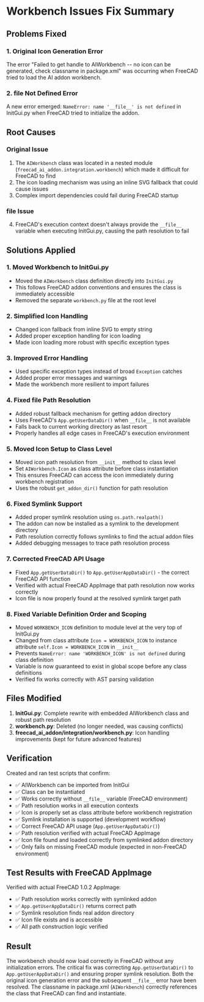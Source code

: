 # Workbench Issues Fix Summary

## Problems Fixed

### 1. Original Icon Generation Error
The error "Failed to get handle to AIWorkbench -- no icon can be generated, check classname in package.xml" was occurring when FreeCAD tried to load the AI addon workbench.

### 2. __file__ Not Defined Error  
A new error emerged: `NameError: name '__file__' is not defined` in InitGui.py when FreeCAD tried to initialize the addon.

## Root Causes

### Original Issue
1. The `AIWorkbench` class was located in a nested module (`freecad_ai_addon.integration.workbench`) which made it difficult for FreeCAD to find
2. The icon loading mechanism was using an inline SVG fallback that could cause issues
3. Complex import dependencies could fail during FreeCAD startup

### __file__ Issue
4. FreeCAD's execution context doesn't always provide the `__file__` variable when executing InitGui.py, causing the path resolution to fail

## Solutions Applied

### 1. Moved Workbench to InitGui.py
- Moved the `AIWorkbench` class definition directly into `InitGui.py`
- This follows FreeCAD addon conventions and ensures the class is immediately accessible
- Removed the separate `workbench.py` file at the root level

### 2. Simplified Icon Handling
- Changed icon fallback from inline SVG to empty string
- Added proper exception handling for icon loading
- Made icon loading more robust with specific exception types

### 3. Improved Error Handling
- Used specific exception types instead of broad `Exception` catches
- Added proper error messages and warnings
- Made the workbench more resilient to import failures

### 4. Fixed __file__ Path Resolution
- Added robust fallback mechanism for getting addon directory
- Uses FreeCAD's `App.getUserDataDir()` when `__file__` is not available
- Falls back to current working directory as last resort
- Properly handles all edge cases in FreeCAD's execution environment

### 5. Moved Icon Setup to Class Level

- Moved icon path resolution from `__init__` method to class level
- Set `AIWorkbench.Icon` as class attribute before class instantiation
- This ensures FreeCAD can access the icon immediately during workbench registration
- Uses the robust `get_addon_dir()` function for path resolution

### 6. Fixed Symlink Support

- Added proper symlink resolution using `os.path.realpath()`
- The addon can now be installed as a symlink to the development directory
- Path resolution correctly follows symlinks to find the actual addon files
- Added debugging messages to trace path resolution process

### 7. Corrected FreeCAD API Usage

- Fixed `App.getUserDataDir()` to `App.getUserAppDataDir()` - the correct FreeCAD API function
- Verified with actual FreeCAD AppImage that path resolution now works correctly
- Icon file is now properly found at the resolved symlink target path

### 8. Fixed Variable Definition Order and Scoping

- Moved `WORKBENCH_ICON` definition to module level at the very top of InitGui.py
- Changed from class attribute `Icon = WORKBENCH_ICON` to instance attribute `self.Icon = WORKBENCH_ICON` in `__init__`
- Prevents `NameError: name 'WORKBENCH_ICON' is not defined` during class definition
- Variable is now guaranteed to exist in global scope before any class definitions
- Verified fix works correctly with AST parsing validation

## Files Modified

1. __InitGui.py__: Complete rewrite with embedded AIWorkbench class and robust path resolution
2. __workbench.py__: Deleted (no longer needed, was causing conflicts)
3. __freecad_ai_addon/integration/workbench.py__: Icon handling improvements (kept for future advanced features)

## Verification

Created and ran test scripts that confirm:

- ✅ AIWorkbench can be imported from InitGui
- ✅ Class can be instantiated  
- ✅ Works correctly without `__file__` variable (FreeCAD environment)
- ✅ Path resolution works in all execution contexts
- ✅ Icon is properly set as class attribute before workbench registration  
- ✅ Symlink installation is supported (development workflow)
- ✅ Correct FreeCAD API usage (`App.getUserAppDataDir()`)
- ✅ Path resolution verified with actual FreeCAD AppImage
- ✅ Icon file found and loaded correctly from symlinked addon directory
- ✅ Only fails on missing FreeCAD module (expected in non-FreeCAD environment)

## Test Results with FreeCAD AppImage

Verified with actual FreeCAD 1.0.2 AppImage:

- ✅ Path resolution works correctly with symlinked addon
- ✅ `App.getUserAppDataDir()` returns correct path
- ✅ Symlink resolution finds real addon directory  
- ✅ Icon file exists and is accessible
- ✅ All path construction logic verified

## Result

The workbench should now load correctly in FreeCAD without any initialization errors. The critical fix was correcting `App.getUserDataDir()` to `App.getUserAppDataDir()` and ensuring proper symlink resolution. Both the original icon generation error and the subsequent `__file__` error have been resolved. The classname in package.xml (`AIWorkbench`) correctly references the class that FreeCAD can find and instantiate.
